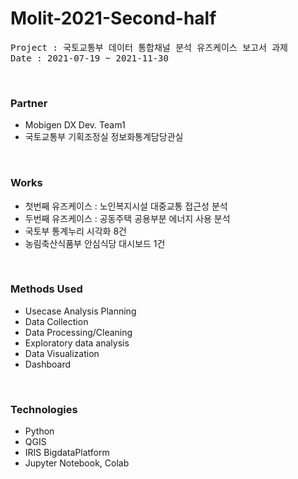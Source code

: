 # Molit-2021-Second-half

<pre>Project : 국토교통부 데이터 통합채널 분석 유즈케이스 보고서 과제 
Date : 2021-07-19 ~ 2021-11-30
</pre>
<br>

### Partner
- Mobigen DX Dev. Team1
- 국토교통부 기획조정실 정보화통계담당관실
<br>

### Works
 - 첫번째 유즈케이스 : 노인복지시설 대중교통 접근성 분석 
 - 두번째 유즈케이스 : 공동주택 공용부분 에너지 사용 분석
 - 국토부 통계누리 시각화 8건 
 - 농림축산식품부 안심식당 대시보드 1건 
<br>

### Methods Used
- Usecase Analysis Planning
- Data Collection
- Data Processing/Cleaning 
- Exploratory data analysis
- Data Visualization
- Dashboard
<br>

### Technologies 
- Python
- QGIS 
- IRIS BigdataPlatform
- Jupyter Notebook, Colab 
